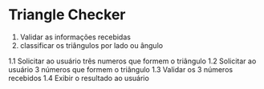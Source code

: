 # Triangle Checker

1. Validar as informações recebidas
2. classificar os triângulos por lado ou ângulo

1.1 Solicitar ao usuário três numeros que formem o triângulo
1.2 Solicitar ao usuário 3 números que formem o triângulo
1.3 Validar os 3 números recebidos
1.4 Exibir o resultado ao usuário